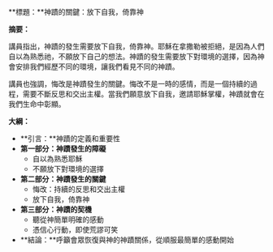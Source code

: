 **標題：**神蹟的關鍵：放下自我，倚靠神

**摘要：**

講員指出，神蹟的發生需要放下自我，倚靠神。耶穌在拿撒勒被拒絕，是因為人們自以為熟悉祂，不願放下自己的想法。神蹟的發生需要放下對環境的選擇，因為神會安排我們經歷不同的環境，讓我們看見不同的神蹟。

講員也強調，悔改是神蹟發生的關鍵。悔改不是一時的感情，而是一個持續的過程，需要不斷反思和交出主權。當我們願意放下自我，邀請耶穌掌權，神蹟就會在我們生命中彰顯。

**大綱：**

* **引言：**神蹟的定義和重要性
* **第一部分：神蹟發生的障礙**
    * 自以為熟悉耶穌
    * 不願放下對環境的選擇
* **第二部分：神蹟發生的關鍵**
    * 悔改：持續的反思和交出主權
    * 放下自我，倚靠神
* **第三部分：神蹟的契機**
    * 聽從神簡單明確的感動
    * 憑信心行動，即使荒謬可笑
* **結論：**呼籲會眾恢復與神的神蹟關係，從順服最簡單的感動開始
